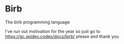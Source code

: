 # Birb
The birb programming language

I've run out motivation for the year so just go to https://gc.spidev.codes/docs/birb/ please and thank you
